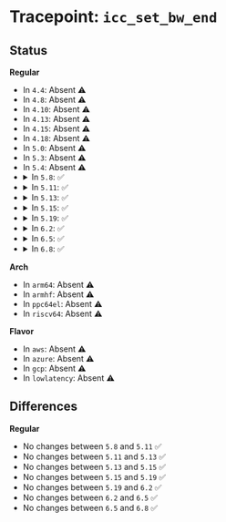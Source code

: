 # Tracepoint: <code>icc_set_bw_end</code>

## Status
<b>Regular</b>
<ul>
<li>
In <code>4.4</code>: Absent ⚠️
</li>
<li>
In <code>4.8</code>: Absent ⚠️
</li>
<li>
In <code>4.10</code>: Absent ⚠️
</li>
<li>
In <code>4.13</code>: Absent ⚠️
</li>
<li>
In <code>4.15</code>: Absent ⚠️
</li>
<li>
In <code>4.18</code>: Absent ⚠️
</li>
<li>
In <code>5.0</code>: Absent ⚠️
</li>
<li>
In <code>5.3</code>: Absent ⚠️
</li>
<li>
In <code>5.4</code>: Absent ⚠️
</li>
<li>
<details>
<summary>In <code>5.8</code>: ✅</summary>

Event:

```c
struct trace_event_raw_icc_set_bw_end {
    struct trace_entry ent;
    u32 __data_loc_path_name;
    u32 __data_loc_dev;
    int ret;
    char __data[0];
};
```
Function:

```c
void trace_event_raw_event_icc_set_bw_end(void *__data, struct icc_path *p, int ret);
```
</details>
</li>
<li>
<details>
<summary>In <code>5.11</code>: ✅</summary>

Event:

```c
struct trace_event_raw_icc_set_bw_end {
    struct trace_entry ent;
    u32 __data_loc_path_name;
    u32 __data_loc_dev;
    int ret;
    char __data[0];
};
```
Function:

```c
void trace_event_raw_event_icc_set_bw_end(void *__data, struct icc_path *p, int ret);
```
</details>
</li>
<li>
<details>
<summary>In <code>5.13</code>: ✅</summary>

Event:

```c
struct trace_event_raw_icc_set_bw_end {
    struct trace_entry ent;
    u32 __data_loc_path_name;
    u32 __data_loc_dev;
    int ret;
    char __data[0];
};
```
Function:

```c
void trace_event_raw_event_icc_set_bw_end(void *__data, struct icc_path *p, int ret);
```
</details>
</li>
<li>
<details>
<summary>In <code>5.15</code>: ✅</summary>

Event:

```c
struct trace_event_raw_icc_set_bw_end {
    struct trace_entry ent;
    u32 __data_loc_path_name;
    u32 __data_loc_dev;
    int ret;
    char __data[0];
};
```
Function:

```c
void trace_event_raw_event_icc_set_bw_end(void *__data, struct icc_path *p, int ret);
```
</details>
</li>
<li>
<details>
<summary>In <code>5.19</code>: ✅</summary>

Event:

```c
struct trace_event_raw_icc_set_bw_end {
    struct trace_entry ent;
    u32 __data_loc_path_name;
    u32 __data_loc_dev;
    int ret;
    char __data[0];
};
```
Function:

```c
void trace_event_raw_event_icc_set_bw_end(void *__data, struct icc_path *p, int ret);
```
</details>
</li>
<li>
<details>
<summary>In <code>6.2</code>: ✅</summary>

Event:

```c
struct trace_event_raw_icc_set_bw_end {
    struct trace_entry ent;
    u32 __data_loc_path_name;
    u32 __data_loc_dev;
    int ret;
    char __data[0];
};
```
Function:

```c
void trace_event_raw_event_icc_set_bw_end(void *__data, struct icc_path *p, int ret);
```
</details>
</li>
<li>
<details>
<summary>In <code>6.5</code>: ✅</summary>

Event:

```c
struct trace_event_raw_icc_set_bw_end {
    struct trace_entry ent;
    u32 __data_loc_path_name;
    u32 __data_loc_dev;
    int ret;
    char __data[0];
};
```
Function:

```c
void trace_event_raw_event_icc_set_bw_end(void *__data, struct icc_path *p, int ret);
```
</details>
</li>
<li>
<details>
<summary>In <code>6.8</code>: ✅</summary>

Event:

```c
struct trace_event_raw_icc_set_bw_end {
    struct trace_entry ent;
    u32 __data_loc_path_name;
    u32 __data_loc_dev;
    int ret;
    char __data[0];
};
```
Function:

```c
void trace_event_raw_event_icc_set_bw_end(void *__data, struct icc_path *p, int ret);
```
</details>
</li>
</ul>
<b>Arch</b>
<ul>
<li>
In <code>arm64</code>: Absent ⚠️
</li>
<li>
In <code>armhf</code>: Absent ⚠️
</li>
<li>
In <code>ppc64el</code>: Absent ⚠️
</li>
<li>
In <code>riscv64</code>: Absent ⚠️
</li>
</ul>
<b>Flavor</b>
<ul>
<li>
In <code>aws</code>: Absent ⚠️
</li>
<li>
In <code>azure</code>: Absent ⚠️
</li>
<li>
In <code>gcp</code>: Absent ⚠️
</li>
<li>
In <code>lowlatency</code>: Absent ⚠️
</li>
</ul>

## Differences
<b>Regular</b>
<ul>
<li>
No changes between <code>5.8</code> and <code>5.11</code> ✅
</li>
<li>
No changes between <code>5.11</code> and <code>5.13</code> ✅
</li>
<li>
No changes between <code>5.13</code> and <code>5.15</code> ✅
</li>
<li>
No changes between <code>5.15</code> and <code>5.19</code> ✅
</li>
<li>
No changes between <code>5.19</code> and <code>6.2</code> ✅
</li>
<li>
No changes between <code>6.2</code> and <code>6.5</code> ✅
</li>
<li>
No changes between <code>6.5</code> and <code>6.8</code> ✅
</li>
</ul>
